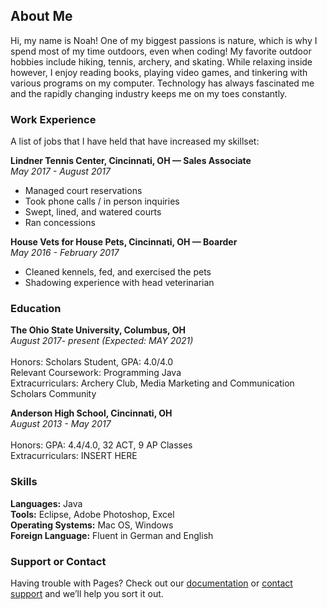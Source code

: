 ## About Me

Hi, my name is Noah! One of my biggest passions is nature, which is why I spend most of my time outdoors, even when coding! My favorite outdoor hobbies include hiking, tennis, archery, and skating. While relaxing inside however, I enjoy reading books, playing video games, and tinkering with various programs on my computer. Technology has always fascinated me and the rapidly changing industry keeps me on my toes constantly.     



### Work Experience

A list of jobs that I have held that have increased my skillset:

**Lindner Tennis Center, Cincinnati, OH — Sales Associate** <br>
_May 2017 - August 2017_ <br>
- Managed court reservations
- Took phone calls / in person inquiries
- Swept, lined, and watered courts	
- Ran concessions


**House Vets for House Pets, Cincinnati, OH — Boarder** <br>
_May 2016 - February 2017_ <br>
- Cleaned kennels, fed, and exercised the pets
- Shadowing experience with head veterinarian



### Education

**The Ohio State University, Columbus, OH** <br>
_August 2017- present (Expected: MAY 2021)_ <br>
<br>
Honors: Scholars Student, GPA: 4.0/4.0 <br>
Relevant Coursework: Programming Java <br>
Extracurriculars: Archery Club, Media Marketing and Communication Scholars Community <br>


**Anderson High School, Cincinnati, OH** <br>
_August 2013 - May 2017_ <br>
<br>
Honors: GPA: 4.4/4.0, 32 ACT,  9 AP Classes <br> 
Extracurriculars: INSERT HERE <br>



### Skills
**Languages:** Java <br>
**Tools:** Eclipse, Adobe Photoshop, Excel <br>
**Operating Systems:** Mac OS, Windows <br>
**Foreign Language:** Fluent in German and English <br>



### Support or Contact

Having trouble with Pages? Check out our [documentation](https://help.github.com/categories/github-pages-basics/) or [contact support](https://github.com/contact) and we’ll help you sort it out.
